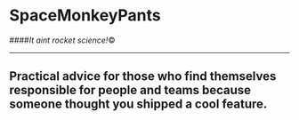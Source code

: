 # SpaceMonkeyPants

####<em>It aint rocket science!</em>&copy;

-----

## Practical advice for those who find themselves responsible for people and teams because someone thought you shipped a cool feature.
